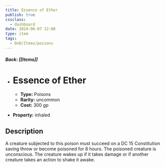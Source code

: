 ```yaml
---
title: Essence of Ether
publish: true
cssclass:
  - dashboard
date: 2024-06-07 12:00
type: item
tags:
  - DnD/Items/poisons
---
```


##### Back: [[Items]]

- # Essence of Ether

    - **Type:** Poisons
    - **Rarity:** uncommon
    - **Cost:** 300 gp
- **Property:** inhaled



## Description 

A creature subjected to this poison must succeed on a DC 15 Constitution saving throw or become poisoned for 8 hours. The poisoned creature is unconscious. The creature wakes up if it takes damage or if another creature takes an action to shake it awake.

